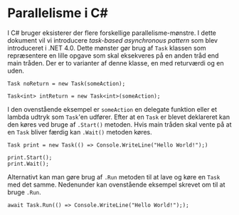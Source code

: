 # Parallelisme i C#
I C# bruger eksisterer der flere forskellige parallelisme-mønstre. I dette dokument vil vi introducere _task-based asynchronous pattern_ som blev introduceret i .NET 4.0. Dette mønster gør brug af `Task` klassen som repræsentere en lille opgave som skal eksekveres på en anden tråd end main tråden. Der er to varianter af denne klasse, en med returværdi og en uden.
```
Task noReturn = new Task(someAction);

Task<int> intReturn = new Task<int>(someAction);
```
I den ovenstående eksempel er `someAction` en delegate funktion eller et lambda udtryk som `Task`'en udfører. Efter at en `Task` er blevet deklareret kan den køres ved bruge af `.Start()` metoden. Hvis main tråden skal vente på at en `Task` bliver færdig kan `.Wait()` metoden køres.
```
Task print = new Task(() => Console.WriteLine("Hello World!");)

print.Start();
print.Wait();
```
Alternativt kan man gøre brug af `.Run` metoden til at lave og køre en `Task` med det samme. Nedenunder kan ovenstående eksempel skrevet om til at bruge `.Run`.
```
await Task.Run(() => Console.WriteLine("Hello World!"););
```
